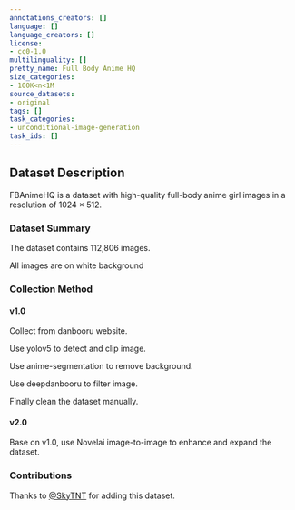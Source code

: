 ```yaml
---
annotations_creators: []
language: []
language_creators: []
license:
- cc0-1.0
multilinguality: []
pretty_name: Full Body Anime HQ
size_categories:
- 100K<n<1M
source_datasets:
- original
tags: []
task_categories:
- unconditional-image-generation
task_ids: []
---
```


## Dataset Description

FBAnimeHQ is a dataset with high-quality full-body anime girl images in a resolution of 1024 × 512.

### Dataset Summary

The dataset contains 112,806 images.

All images are on white background

### Collection Method

#### v1.0
Collect from danbooru website.

Use yolov5 to detect and clip image.

Use anime-segmentation to remove background.

Use deepdanbooru to filter image.

Finally clean the dataset manually.

#### v2.0

Base on v1.0, use Novelai image-to-image to enhance and expand the dataset.

### Contributions

Thanks to [@SkyTNT](https://github.com/SkyTNT) for adding this dataset.